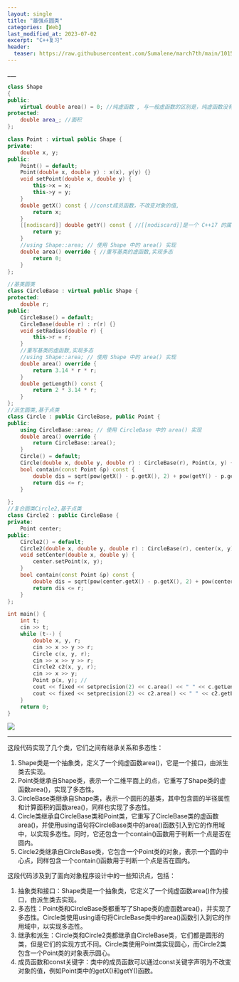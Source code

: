 ```yaml
---
layout: single
title: "最强点圆类"
categories: [Web]
last_modified_at: 2023-07-02
excerpt: "C++复习"
header:
  teaser: https://raw.githubusercontent.com/Sumalene/march7th/main/101554245_p2.jpg
---
```


___​

```cpp
class Shape
{
public:
    virtual double area() = 0; //纯虚函数 , 与一般虚函数的区别是，纯虚函数没有函数体，只是一个接口，由派生类去实现
protected:
    double area_; //面积
};

class Point : virtual public Shape {
private:
    double x, y;
public:
    Point() = default;
    Point(double x, double y) : x(x), y(y) {}
    void setPoint(double x, double y) {
        this->x = x;
        this->y = y;
    }
    double getX() const { //const成员函数，不改变对象的值,
        return x;
    }
    [[nodiscard]] double getY() const { //[[nodiscard]]是一个 C++17 的属性，它用于指示编译器在调用函数时必须使用其返回值。
        return y;
    }
    //using Shape::area; // 使用 Shape 中的 area() 实现
    double area() override { //重写基类的虚函数,实现多态
        return 0;
    }
};

//基类圆类
class CircleBase : virtual public Shape {
protected:
    double r;
public:
    CircleBase() = default;
    CircleBase(double r) : r(r) {}
    void setRadius(double r) {
        this->r = r;
    }
    //重写基类的虚函数,实现多态
    //using Shape::area; // 使用 Shape 中的 area() 实现
    double area() override {
        return 3.14 * r * r;
    }
    double getLength() const {
        return 2 * 3.14 * r;
    }
};
//派生圆类,基于点类
class Circle : public CircleBase, public Point {
public:
    using CircleBase::area; // 使用 CircleBase 中的 area() 实现
    double area() override {
        return CircleBase::area();
    }
    Circle() = default;
    Circle(double x, double y, double r) : CircleBase(r), Point(x, y) {}
    bool contain(const Point &p) const {
        double dis = sqrt(pow(getX() - p.getX(), 2) + pow(getY() - p.getY(), 2));
        return dis <= r;
    }

};
//复合圆类Circle2,基于点类
class Circle2 : public CircleBase {
private:
    Point center;
public:
    Circle2() = default;
    Circle2(double x, double y, double r) : CircleBase(r), center(x, y) {}
    void setCenter(double x, double y) {
        center.setPoint(x, y);
    }
    bool contain(const Point &p) const {
        double dis = sqrt(pow(center.getX() - p.getX(), 2) + pow(center.getY() - p.getY(), 2));
        return dis <= r;
    }
};

int main() {
    int t;
    cin >> t;
    while (t--) {
        double x, y, r;
        cin >> x >> y >> r;
        Circle c(x, y, r);
        cin >> x >> y >> r;
        Circle2 c2(x, y, r);
        cin >> x >> y;
        Point p(x, y); //
        cout << fixed << setprecision(2) << c.area() << " " << c.getLength() << " " << (c.contain(p) ? "Yes" : "No") << endl;
        cout << fixed << setprecision(2) << c2.area() << " " << c2.getLength() << " " << (c2.contain(p) ? "Yes" : "No") << endl;
    }
    return 0;
}
```

![]("点击并拖拽以移动")

---

这段代码实现了几个类，它们之间有继承关系和多态性：

1. Shape类是一个抽象类，定义了一个纯虚函数area()，它是一个接口，由派生类去实现。
2. Point类继承自Shape类，表示一个二维平面上的点，它重写了Shape类的虚函数area()，实现了多态性。
3. CircleBase类继承自Shape类，表示一个圆形的基类，其中包含圆的半径属性和计算面积的函数area()，同样也实现了多态性。
4. Circle类继承自CircleBase类和Point类，它重写了CircleBase类的虚函数area()，并使用using语句将CircleBase类中的area()函数引入到它的作用域中，以实现多态性。同时，它还包含一个contain()函数用于判断一个点是否在圆内。
5. Circle2类继承自CircleBase类，它包含一个Point类的对象，表示一个圆的中心点，同样包含一个contain()函数用于判断一个点是否在圆内。

这段代码涉及到了面向对象程序设计中的一些知识点，包括：

1. 抽象类和接口：Shape类是一个抽象类，它定义了一个纯虚函数area()作为接口，由派生类去实现。
2. 多态性：Point类和CircleBase类都重写了Shape类的虚函数area()，并实现了多态性。Circle类使用using语句将CircleBase类中的area()函数引入到它的作用域中，以实现多态性。
3. 继承和派生：Circle类和Circle2类都继承自CircleBase类，它们都是圆形的类，但是它们的实现方式不同。Circle类使用Point类实现圆心，而Circle2类包含一个Point类的对象表示圆心。
4. 成员函数和const关键字：类中的成员函数可以通过const关键字声明为不改变对象的值，例如Point类中的getX()和getY()函数。

​

